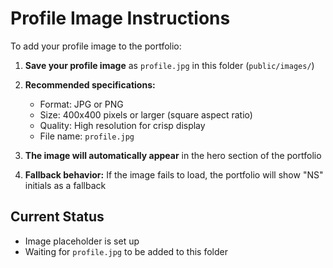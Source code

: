 # Profile Image Instructions

To add your profile image to the portfolio:

1. **Save your profile image** as `profile.jpg` in this folder (`public/images/`)
2. **Recommended specifications:**
   - Format: JPG or PNG
   - Size: 400x400 pixels or larger (square aspect ratio)
   - Quality: High resolution for crisp display
   - File name: `profile.jpg`

3. **The image will automatically appear** in the hero section of the portfolio

4. **Fallback behavior:** If the image fails to load, the portfolio will show "NS" initials as a fallback

## Current Status
- Image placeholder is set up
- Waiting for `profile.jpg` to be added to this folder
